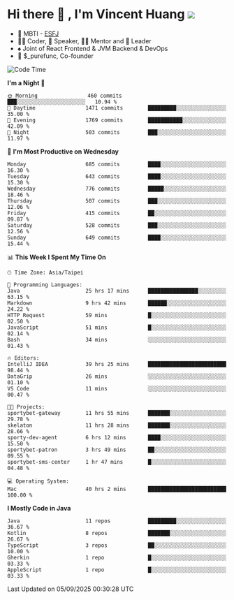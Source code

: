 # Hi there 👋 , I'm Vincent Huang ![](https://komarev.com/ghpvc/?username=Jian-Min-Huang)
- 👀 MBTI - [ESFJ](https://www.16personalities.com/esfj-personality)
- 👨‍💻 Coder, 🎤 Speaker, 👨‍🏫 Mentor and 🚀 Leader
- ♠️ Joint of React Frontend & JVM Backend & DevOps
- 💼 $_purefunc, Co-founder

<!--START_SECTION:waka-->
![Code Time](http://img.shields.io/badge/Code%20Time-5%2C874%20hrs%2058%20mins-blue)

**I'm a Night 🦉** 

```text
🌞 Morning                460 commits         ███░░░░░░░░░░░░░░░░░░░░░░   10.94 % 
🌆 Daytime                1471 commits        █████████░░░░░░░░░░░░░░░░   35.00 % 
🌃 Evening                1769 commits        ███████████░░░░░░░░░░░░░░   42.09 % 
🌙 Night                  503 commits         ███░░░░░░░░░░░░░░░░░░░░░░   11.97 % 
```
📅 **I'm Most Productive on Wednesday** 

```text
Monday                   685 commits         ████░░░░░░░░░░░░░░░░░░░░░   16.30 % 
Tuesday                  643 commits         ████░░░░░░░░░░░░░░░░░░░░░   15.30 % 
Wednesday                776 commits         █████░░░░░░░░░░░░░░░░░░░░   18.46 % 
Thursday                 507 commits         ███░░░░░░░░░░░░░░░░░░░░░░   12.06 % 
Friday                   415 commits         ██░░░░░░░░░░░░░░░░░░░░░░░   09.87 % 
Saturday                 528 commits         ███░░░░░░░░░░░░░░░░░░░░░░   12.56 % 
Sunday                   649 commits         ████░░░░░░░░░░░░░░░░░░░░░   15.44 % 
```


📊 **This Week I Spent My Time On** 

```text
🕑︎ Time Zone: Asia/Taipei

💬 Programming Languages: 
Java                     25 hrs 17 mins      ████████████████░░░░░░░░░   63.15 % 
Markdown                 9 hrs 42 mins       ██████░░░░░░░░░░░░░░░░░░░   24.22 % 
HTTP Request             59 mins             █░░░░░░░░░░░░░░░░░░░░░░░░   02.50 % 
JavaScript               51 mins             █░░░░░░░░░░░░░░░░░░░░░░░░   02.14 % 
Bash                     34 mins             ░░░░░░░░░░░░░░░░░░░░░░░░░   01.43 % 

🔥 Editors: 
IntelliJ IDEA            39 hrs 25 mins      █████████████████████████   98.44 % 
DataGrip                 26 mins             ░░░░░░░░░░░░░░░░░░░░░░░░░   01.10 % 
VS Code                  11 mins             ░░░░░░░░░░░░░░░░░░░░░░░░░   00.47 % 

🐱‍💻 Projects: 
sportybet-gateway        11 hrs 55 mins      ███████░░░░░░░░░░░░░░░░░░   29.78 % 
skelaton                 11 hrs 28 mins      ███████░░░░░░░░░░░░░░░░░░   28.66 % 
sporty-dev-agent         6 hrs 12 mins       ████░░░░░░░░░░░░░░░░░░░░░   15.50 % 
sportybet-patron         3 hrs 49 mins       ██░░░░░░░░░░░░░░░░░░░░░░░   09.55 % 
sportybet-sms-center     1 hr 47 mins        █░░░░░░░░░░░░░░░░░░░░░░░░   04.48 % 

💻 Operating System: 
Mac                      40 hrs 2 mins       █████████████████████████   100.00 % 
```

**I Mostly Code in Java** 

```text
Java                     11 repos            █████████░░░░░░░░░░░░░░░░   36.67 % 
Kotlin                   8 repos             ███████░░░░░░░░░░░░░░░░░░   26.67 % 
TypeScript               3 repos             ██░░░░░░░░░░░░░░░░░░░░░░░   10.00 % 
Gherkin                  1 repo              █░░░░░░░░░░░░░░░░░░░░░░░░   03.33 % 
AppleScript              1 repo              █░░░░░░░░░░░░░░░░░░░░░░░░   03.33 % 
```




 Last Updated on 05/09/2025 00:30:28 UTC
<!--END_SECTION:waka-->
